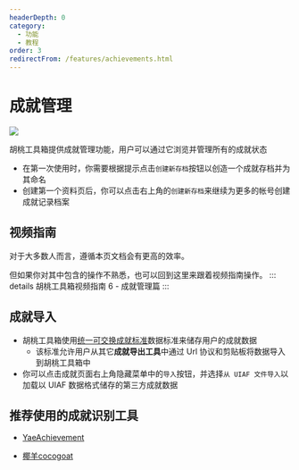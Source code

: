 ```yaml
---
headerDepth: 0
category:
  - 功能
  - 教程
order: 3
redirectFrom: /features/achievements.html
---
```


# 成就管理

![](https://img.alicdn.com/imgextra/i1/1797064093/O1CN01eddfVC1g6du4Xdd9P_!!1797064093.png)

胡桃工具箱提供成就管理功能，用户可以通过它浏览并管理所有的成就状态

- 在第一次使用时，你需要根据提示点击`创建新存档`按钮以创造一个成就存档并为其命名
-  创建第一个资料页后，你可以点击右上角的`创建新存档`来继续为更多的帐号创建成就记录档案

## 视频指南
对于大多数人而言，遵循本页文档会有更高的效率。

但如果你对其中包含的操作不熟悉，也可以回到这里来跟着视频指南操作。 ::: details 胡桃工具箱视频指南 6 - 成就管理篇
<BiliBili bvid="BV1WL411y7q1" />
:::

## 成就导入

- 胡桃工具箱使用[统一可交换成就标准](https://uigf.org/zh/standards/UIAF.html)数据标准来储存用户的成就数据
  - 该标准允许用户从其它**成就导出工具**中通过 Url 协议和剪贴板将数据导入到胡桃工具箱中
- 你可以点击成就页面右上角隐藏菜单中的`导入`按钮，并选择`从 UIAF 文件导入`以加载以 UIAF 数据格式储存的第三方成就数据

## 推荐使用的成就识别工具

- [YaeAchievement](https://github.com/HolographicHat/YaeAchievement) <Badge text="成就识别" type="tip" />

- [椰羊cocogoat](https://cocogoat.work/) <Badge text="成就攻略" type="tip" />

